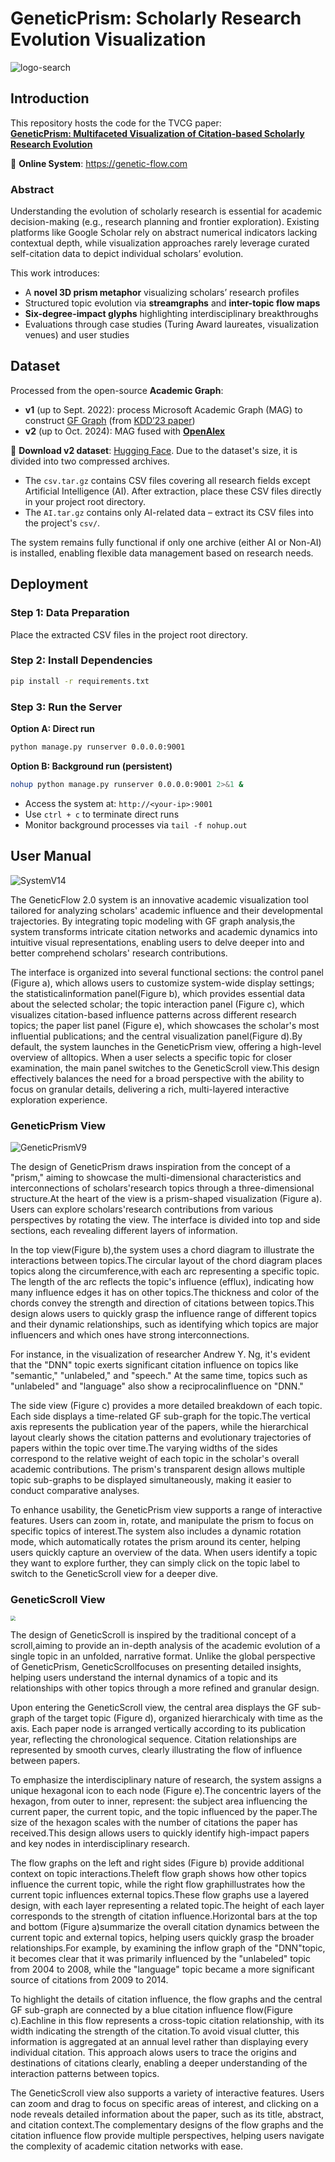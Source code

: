 # GeneticPrism: Scholarly Research Evolution Visualization

![logo-search](https://github.com/user-attachments/assets/1793b109-d9bb-44c9-b72d-58958219b3ef)

## Introduction  
This repository hosts the code for the TVCG paper:  
**[GeneticPrism: Multifaceted Visualization of Citation-based Scholarly Research Evolution](https://arxiv.org/abs/2408.08912)**  

🔗 **Online System**: https://genetic-flow.com  

### Abstract  
Understanding the evolution of scholarly research is essential for academic decision-making (e.g., research planning and frontier exploration). Existing platforms like Google Scholar rely on abstract numerical indicators lacking contextual depth, while visualization approaches rarely leverage curated self-citation data to depict individual scholars’ evolution.  

This work introduces:  
- A **novel 3D prism metaphor** visualizing scholars’ research profiles  
- Structured topic evolution via **streamgraphs** and **inter-topic flow maps**  
- **Six-degree-impact glyphs** highlighting interdisciplinary breakthroughs  
- Evaluations through case studies (Turing Award laureates, visualization venues) and user studies  

## Dataset  
Processed from the open-source **Academic Graph**:  
- **v1** (up to Sept. 2022): process Microsoft Academic Graph (MAG) to construct [GF Graph](https://github.com/sunieee/MAGProcessing)  (from [KDD’23 paper](https://dl.acm.org/doi/abs/10.1145/3580305.3599845))  
- **v2** (up to Oct. 2024): MAG fused with **[OpenAlex](https://openalex.org)** 

🔗 **Download v2 dataset**: [Hugging Face](https://huggingface.co/datasets/yesun/GeneticPrism)​. Due to the dataset's size, it is divided into two compressed archives.
- The ​`csv.tar.gz`​ contains CSV files covering all research fields ​except Artificial Intelligence (AI)​. After extraction, place these CSV files directly in your ​project root directory. 
- The ​`AI.tar.gz`​ contains ​only AI-related data​ – extract its CSV files into the project's ​`csv/`.

The system remains fully functional if only one archive (either AI or Non-AI) is installed, enabling flexible data management based on research needs.

## Deployment  

### Step 1: Data Preparation  
Place the extracted CSV files in the project root directory.

### Step 2: Install Dependencies  
```bash
pip install -r requirements.txt
```

### Step 3: Run the Server  
**Option A: Direct run**  
```bash
python manage.py runserver 0.0.0.0:9001
```

**Option B: Background run (persistent)**  
```bash
nohup python manage.py runserver 0.0.0.0:9001 2>&1 &
```

- Access the system at: `http://<your-ip>:9001`  
- Use `ctrl + c` to terminate direct runs  
- Monitor background processes via `tail -f nohup.out`

## User Manual

![SystemV14](https://github.com/user-attachments/assets/aff17e4c-bca4-474d-aea6-2ee5c14c26aa)

The GeneticFlow 2.0 system is an innovative academic visualization tool tailored for analyzing scholars' academic influence and their developmental trajectories. By integrating topic modeling with GF graph analysis,the system transforms intricate citation networks and academic dynamics into intuitive visual representations, enabling users to delve deeper into and better comprehend scholars' research contributions.  

The interface is organized into several functional sections: the control panel (Figure a), which allows users to customize system-wide display settings; the statisticalinformation panel(Figure b), which provides essential data about the selected scholar; the topic interaction panel (Figure c), which visualizes citation-based influence patterns across different research topics; the paper list panel (Figure e), which showcases the scholar's most influential publications; and the central visualization panel(Figure d).By default, the system launches in the GeneticPrism view, offering a high-level overview of alltopics. When a user selects a specific topic for closer examination, the main panel switches to the GeneticScroll view.This design effectively balances the need for a broad perspective with the ability to focus on granular details, delivering a rich, multi-layered interactive exploration experience.  

### GeneticPrism View  
![GeneticPrismV9](https://github.com/user-attachments/assets/1f056099-b9db-4a76-a65c-4fb289ab6731)


The design of GeneticPrism draws inspiration from the concept of a "prism," aiming to showcase the multi-dimensional characteristics and interconnections of scholars'research topics through a three-dimensional structure.At the heart of the view is a prism-shaped visualization (Figure a). Users can explore scholars'research contributions from various perspectives by rotating the view. The interface is divided into top and side sections, each revealing different layers of information.  

In the top view(Figure b),the system uses a chord diagram to illustrate the interactions between topics.The circular layout of the chord diagram places topics along the circumference,with each arc representing a specific topic. The length of the arc reflects the topic's influence (efflux), indicating how many influence edges it has on other topics.The thickness and color of the chords convey the strength and direction of citations between topics.This design alows users to quickly grasp the influence range of different topics and their dynamic relationships, such as identifying which topics are major influencers and which ones have strong interconnections.  

For instance, in the visualization of researcher Andrew Y. Ng, it's evident that the "DNN" topic exerts significant citation influence on topics like "semantic," "unlabeled," and "speech." At the same time, topics such as "unlabeled" and "language" also show a reciprocalinfluence on "DNN."  

The side view (Figure c) provides a more detailed breakdown of each topic. Each side displays a time-related GF sub-graph for the topic.The vertical axis represents the publication year of the papers, while the hierarchical layout clearly shows the citation patterns and evolutionary trajectories of papers within the topic over time.The varying widths of the sides correspond to the relative weight of each topic in the scholar's overall academic contributions. The prism's transparent design allows multiple topic sub-graphs to be displayed simultaneously, making it easier to conduct comparative analyses.  

To enhance usability, the GeneticPrism view supports a range of interactive features. Users can zoom in, rotate, and manipulate the prism to focus on specific topics of interest.The system also includes a dynamic rotation mode, which automatically rotates the prism around its center, helping users quickly capture an overview of the data. When users identify a topic they want to explore further, they can simply click on the topic label to switch to the GeneticScroll view for a deeper dive.  


### GeneticScroll View  
<img src="https://github.com/user-attachments/assets/3fbef45b-1707-4f74-830b-bb26de841140" style="zoom: 50%;" />

The design of GeneticScroll is inspired by the traditional concept of a scroll,aiming to provide an in-depth analysis of the academic evolution of a single topic in an unfolded, narrative format. Unlike the global perspective of GeneticPrism, GeneticScrollfocuses on presenting detailed insights, helping users understand the internal dynamics of a topic and its relationships with other topics through a more refined and granular design.  

Upon entering the GeneticScroll view, the central area displays the GF sub-graph of the target topic (Figure d), organized hierarchicaly with time as the axis. Each paper node is arranged vertically according to its publication year, reflecting the chronological sequence. Citation relationships are represented by smooth curves, clearly illustrating the flow of influence between papers.  

To emphasize the interdisciplinary nature of research, the system assigns a unique hexagonal icon to each node (Figure e).The concentric layers of the hexagon, from outer to inner, represent: the subject area influencing the current paper, the current topic, and the topic influenced by the paper.The size of the hexagon scales with the number of citations the paper has received.This design allows users to quickly identify high-impact papers and key nodes in interdisciplinary research.  

The flow graphs on the left and right sides (Figure b) provide additional context on topic interactions.Theleft flow graph shows how other topics influence the current topic, while the right flow graphillustrates how the current topic influences external topics.These flow graphs use a layered design, with each layer representing a related topic.The height of each layer corresponds to the strength of citation influence.Horizontal bars at the top and bottom (Figure a)summarize the overall citation dynamics between the current topic and external topics, helping users quickly grasp the broader relationships.For example, by examining the inflow graph of the "DNN"topic, it becomes clear that it was primarily influenced by the "unlabeled" topic from 2004 to 2008, while the "language" topic became a more significant source of citations from 2009 to 2014.  

To highlight the details of citation influence, the flow graphs and the central GF sub-graph are connected by a blue citation influence flow(Figure c).Eachline in this flow represents a cross-topic citation relationship, with its width indicating the strength of the citation.To avoid visual clutter, this information is aggregated at an annual level rather than displaying every individual citation. This approach alows users to trace the origins and destinations of citations clearly, enabling a deeper understanding of the interaction patterns between topics.  

The GeneticScroll view also supports a variety of interactive features. Users can zoom and drag to focus on specific areas of interest, and clicking on a node reveals detailed information about the paper, such as its title, abstract, and citation context.The complementary designs of the flow graphs and the citation influence flow provide multiple perspectives, helping users navigate the complexity of academic citation networks with ease.  
